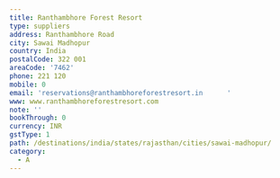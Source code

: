 ```yaml
---
title: Ranthambhore Forest Resort
type: suppliers
address: Ranthambhore Road
city: Sawai Madhopur
country: India
postalCode: 322 001
areaCode: '7462'
phone: 221 120
mobile: 0
email: 'reservations@ranthambhoreforestresort.in      '
www: www.ranthambhoreforestresort.com
note: ''
bookThrough: 0
currency: INR
gstType: 1
path: /destinations/india/states/rajasthan/cities/sawai-madhopur/
category:
  - A
---
```



